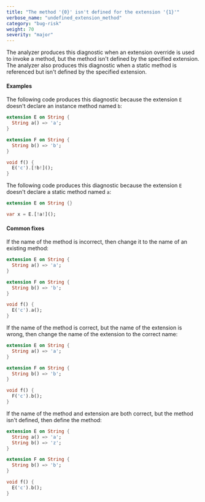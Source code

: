 ```yaml
---
title: "The method '{0}' isn't defined for the extension '{1}'"
verbose_name: "undefined_extension_method"
category: "bug-risk"
weight: 70
severity: "major"
---
```

The analyzer produces this diagnostic when an extension override is used to
invoke a method, but the method isn't defined by the specified extension.
The analyzer also produces this diagnostic when a static method is
referenced but isn't defined by the specified extension.

#### Examples

The following code produces this diagnostic because the extension `E`
doesn't declare an instance method named `b`:

```dart
extension E on String {
  String a() => 'a';
}

extension F on String {
  String b() => 'b';
}

void f() {
  E('c').[!b!]();
}
```

The following code produces this diagnostic because the extension `E`
doesn't declare a static method named `a`:

```dart
extension E on String {}

var x = E.[!a!]();
```

#### Common fixes

If the name of the method is incorrect, then change it to the name of an
existing method:

```dart
extension E on String {
  String a() => 'a';
}

extension F on String {
  String b() => 'b';
}

void f() {
  E('c').a();
}
```

If the name of the method is correct, but the name of the extension is
wrong, then change the name of the extension to the correct name:

```dart
extension E on String {
  String a() => 'a';
}

extension F on String {
  String b() => 'b';
}

void f() {
  F('c').b();
}
```

If the name of the method and extension are both correct, but the method
isn't defined, then define the method:

```dart
extension E on String {
  String a() => 'a';
  String b() => 'z';
}

extension F on String {
  String b() => 'b';
}

void f() {
  E('c').b();
}
```
